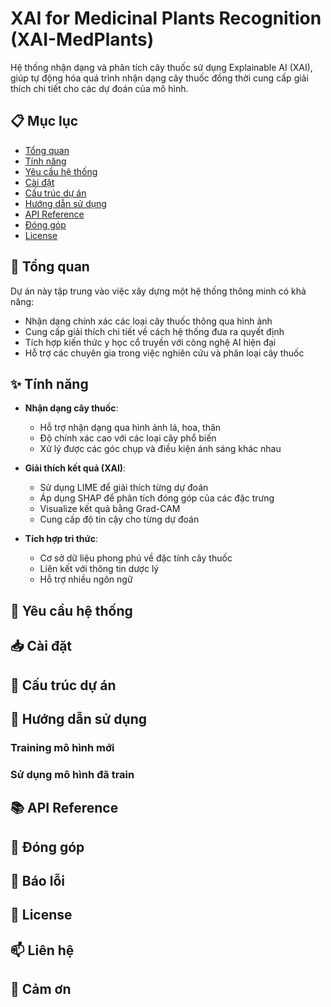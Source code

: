 # XAI for Medicinal Plants Recognition (XAI-MedPlants)

Hệ thống nhận dạng và phân tích cây thuốc sử dụng Explainable AI (XAI), giúp tự động hóa quá trình nhận dạng cây thuốc đồng thời cung cấp giải thích chi tiết cho các dự đoán của mô hình.

## 📋 Mục lục
- [Tổng quan](#tổng-quan)
- [Tính năng](#tính-năng)
- [Yêu cầu hệ thống](#yêu-cầu-hệ-thống)
- [Cài đặt](#cài-đặt)
- [Cấu trúc dự án](#cấu-trúc-dự-án)
- [Hướng dẫn sử dụng](#hướng-dẫn-sử-dụng)
- [API Reference](#api-reference)
- [Đóng góp](#đóng-góp)
- [License](#license)

## 🎯 Tổng quan

Dự án này tập trung vào việc xây dựng một hệ thống thông minh có khả năng:
- Nhận dạng chính xác các loại cây thuốc thông qua hình ảnh
- Cung cấp giải thích chi tiết về cách hệ thống đưa ra quyết định
- Tích hợp kiến thức y học cổ truyền với công nghệ AI hiện đại
- Hỗ trợ các chuyên gia trong việc nghiên cứu và phân loại cây thuốc

## ✨ Tính năng

- **Nhận dạng cây thuốc**:
  - Hỗ trợ nhận dạng qua hình ảnh lá, hoa, thân
  - Độ chính xác cao với các loại cây phổ biến
  - Xử lý được các góc chụp và điều kiện ánh sáng khác nhau

- **Giải thích kết quả (XAI)**:
  - Sử dụng LIME để giải thích từng dự đoán
  - Áp dụng SHAP để phân tích đóng góp của các đặc trưng
  - Visualize kết quả bằng Grad-CAM
  - Cung cấp độ tin cậy cho từng dự đoán

- **Tích hợp tri thức**:
  - Cơ sở dữ liệu phong phú về đặc tính cây thuốc
  - Liên kết với thông tin dược lý
  - Hỗ trợ nhiều ngôn ngữ

## 🔧 Yêu cầu hệ thống

## 📥 Cài đặt

## 📁 Cấu trúc dự án

## 📖 Hướng dẫn sử dụng

### Training mô hình mới

### Sử dụng mô hình đã train

## 📚 API Reference

## 🤝 Đóng góp

## 🐛 Báo lỗi

## 📄 License

## 📫 Liên hệ

## 🙏 Cảm ơn
